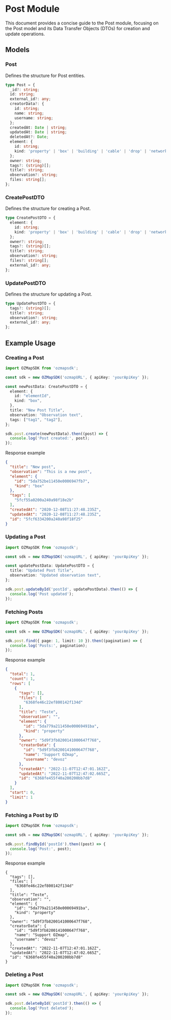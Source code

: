 # Post Module

This document provides a concise guide to the Post module, focusing on the Post model and its Data Transfer Objects (DTOs) for creation and update operations.

## Models

### Post

Defines the structure for Post entities.

```typescript
type Post = {
  _id?: string;
  id: string;
  external_id?: any;
  creatorData?: {
    id: string;
    name: string;
    username: string;
  };
  createdAt: Date | string;
  updatedAt: Date | string;
  deletedAt?: Date;
  element: {
    id: string;
    kind: 'property' | 'box' | 'building' | 'cable' | 'drop' | 'networkConnector' | 'pole' | 'pendency' | 'junctionBox' | 'duct';
  };
  owner: string;
  tags?: (string)[];
  title?: string;
  observation?: string;
  files: string[];
};
```

### CreatePostDTO

Defines the structure for creating a Post.

```typescript
type CreatePostDTO = {
  element: {
    id: string;
    kind: 'property' | 'box' | 'building' | 'cable' | 'drop' | 'networkConnector' | 'pole' | 'pendency' | 'junctionBox' | 'duct';
  };
  owner?: string;
  tags?: (string)[];
  title?: string;
  observation?: string;
  files?: string[];
  external_id?: any;
};
```

### UpdatePostDTO

Defines the structure for updating a Post.

```typescript
type UpdatePostDTO = {
  tags?: (string)[];
  title?: string;
  observation?: string;
  external_id?: any;
};
```

## Example Usage

### Creating a Post

```typescript
import OZMapSDK from 'ozmapsdk';

const sdk = new OZMapSDK('ozmapURL', { apiKey: 'yourApiKey' });

const newPostData: CreatePostDTO = {
  element: {
    id: "elementId",
    kind: "box",
  },
  title: "New Post Title",
  observation: "Observation text",
  tags: ["tag1", "tag2"],
};

sdk.post.create(newPostData).then((post) => {
  console.log('Post created:', post);
});
```
Response example
```json
{
  "title": "New post",
  "observation": "This is a new post",
  "element": {
    "id": "5da752be11450e0006947fb7",
    "kind": "box"
  },
  "tags": [
    "5fcf55a0200a240a98f18e2b"
  ],
  "createdAt": "2020-12-08T11:27:48.235Z",
  "updatedAt": "2020-12-08T11:27:48.235Z",
  "id": "5fcf6334200a240a98f18f25"
}
```
### Updating a Post

```typescript
import OZMapSDK from 'ozmapsdk';

const sdk = new OZMapSDK('ozmapURL', { apiKey: 'yourApiKey' });

const updatePostData: UpdatePostDTO = {
  title: "Updated Post Title",
  observation: "Updated observation text",
};

sdk.post.updateById('postId', updatePostData).then(() => {
  console.log('Post updated');
});
```

### Fetching Posts

```typescript
import OZMapSDK from 'ozmapsdk';

const sdk = new OZMapSDK('ozmapURL', { apiKey: 'yourApiKey' });

sdk.post.find({ page: 1, limit: 10 }).then((pagination) => {
  console.log('Posts:', pagination);
});
```
Response example

```json
{
  "total": 1,
  "count": 1,
  "rows": [
    {
      "tags": [],
      "files": [
        "6368fe46c22ef800142f134d"
      ],
      "title": "Teste",
      "observation": "",
      "element": {
        "id": "5da779a211450e00069491ba",
        "kind": "property"
      },
      "owner": "5d9f3fb8200141000647f768",
      "creatorData": {
        "id": "5d9f3fb8200141000647f768",
        "name": "Support OZmap",
        "username": "devoz"
      },
      "createdAt": "2022-11-07T12:47:01.162Z",
      "updatedAt": "2022-11-07T12:47:02.665Z",
      "id": "6368fe455f40a200200bb7d8"
    }
  ],
  "start": 0,
  "limit": 1
}
```
### Fetching a Post by ID

```typescript
import OZMapSDK from 'ozmapsdk';

const sdk = new OZMapSDK('ozmapURL', { apiKey: 'yourApiKey' });

sdk.post.findById('postId').then((post) => {
  console.log('Post:', post);
});
```
Response example
```
{
  "tags": [],
  "files": [
    "6368fe46c22ef800142f134d"
  ],
  "title": "Teste",
  "observation": "",
  "element": {
    "id": "5da779a211450e00069491ba",
    "kind": "property"
  },
  "owner": "5d9f3fb8200141000647f768",
  "creatorData": {
    "id": "5d9f3fb8200141000647f768",
    "name": "Support OZmap",
    "username": "devoz"
  },
  "createdAt": "2022-11-07T12:47:01.162Z",
  "updatedAt": "2022-11-07T12:47:02.665Z",
  "id": "6368fe455f40a200200bb7d8"
}
```
### Deleting a Post

```typescript
import OZMapSDK from 'ozmapsdk';

const sdk = new OZMapSDK('ozmapURL', { apiKey: 'yourApiKey' });

sdk.post.deleteById('postId').then(() => {
  console.log('Post deleted');
});
```

